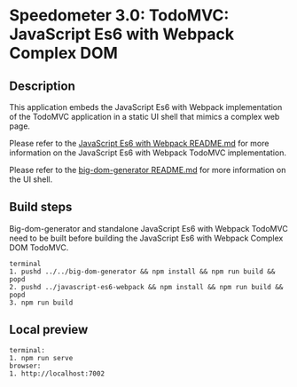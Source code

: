 # Speedometer 3.0: TodoMVC: JavaScript Es6 with Webpack Complex DOM

## Description

This application embeds the JavaScript Es6 with Webpack implementation of the TodoMVC application in a static UI shell that mimics a complex web page.

Please refer to the [JavaScript Es6 with Webpack README.md](../javascript-es6-webpack/README.md) for more information on the JavaScript Es6 with Webpack TodoMVC implementation.

Please refer to the [big-dom-generator README.md](../../big-dom-generator/README.md) for more information on the UI shell.

## Build steps

Big-dom-generator and standalone JavaScript Es6 with Webpack TodoMVC need to be built before building the JavaScript Es6 with Webpack Complex DOM TodoMVC.

```
terminal
1. pushd ../../big-dom-generator && npm install && npm run build && popd
2. pushd ../javascript-es6-webpack && npm install && npm run build && popd
3. npm run build
```

## Local preview

```
terminal:
1. npm run serve
browser:
1. http://localhost:7002
```
